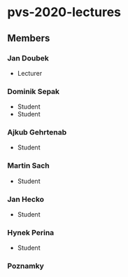 # pvs-2020-lectures

## Members

### Jan Doubek
 * Lecturer

### Dominik Sepak
 * Student
 * Student

### Ajkub Gehrtenab
 * Student

### Martin Sach
 * Student

### Jan Hecko
 * Student

### Hynek Perina
 * Student

### Poznamky
